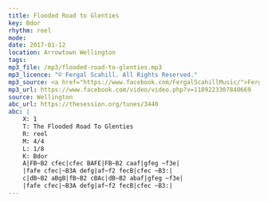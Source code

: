 ```yaml
---
title: Flooded Road to Glenties
key: Bdor
rhythm: reel
mode:
date: 2017-01-12
location: Arrowtown Wellington
tags:
mp3_file: /mp3/flooded-road-to-glenties.mp3
mp3_licence: "© Fergal Scahill. All Rights Reserved."
mp3_source: <a href="https://www.facebook.com/FergalScahillMusic/">Fergal Scahill</a>, member of <a href="http://www.webanjo3.com/">We Banjo 3</a>
mp3_url: https://www.facebook.com/video/video.php?v=1189223307840669
source: Wellington
abc_url: https://thesession.org/tunes/3440
abc: |
    X: 1
    T: The Flooded Road To Glenties
    R: reel
    M: 4/4
    L: 1/8
    K: Bdor
    A|FB~B2 cfec|cfec BAFE|FB~B2 caaf|gfeg ~f3e|
    |fafe cfec|~B3A defg|af~f2 fecB|cfec ~B3:|
    c|dB~B2 aBgB|fB~B2 cBAc|dB~B2 abaf|gfeg ~f3e|
    |fafe cfec|~B3A defg|af~f2 fecB|cfec ~B3:|
---
```

